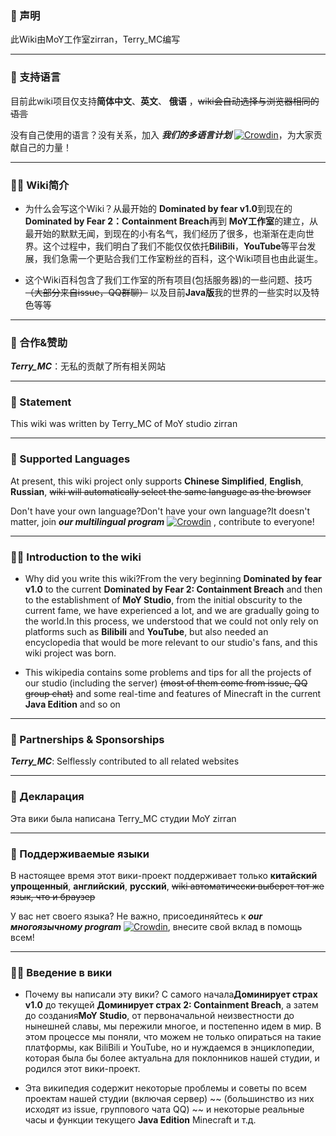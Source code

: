 ### 📣 声明

此Wiki由MoY工作室zirran，Terry_MC编写

---

### 📄 支持语言

目前此wiki项目仅支持**简体中文**、**英文**、 **俄语** ，~~wiki会自动选择与浏览器相同的语言~~

没有自己使用的语言？没有关系，加入 **_我们的多语言计划_** [![Crowdin](https://badges.crowdin.net/moywiki/localized.svg)](https://crowdin.com/project/moywiki)，为大家贡献自己的力量！

---

### 😶‍🌫️ Wiki简介

- 为什么会写这个Wiki？从最开始的 **Dominated by fear v1.0**到现在的 **Dominated by Fear 2：Containment Breach**再到 **MoY工作室**的建立，从最开始的默默无闻，到现在的小有名气，我们经历了很多，也渐渐在走向世界。这个过程中，我们明白了我们不能仅仅依托**BiliBili**，**YouTube**等平台发展，我们急需一个更贴合我们工作室粉丝的百科，这个Wiki项目也由此诞生。


- 这个Wiki百科包含了我们工作室的所有项目(包括服务器)的一些问题、技巧 ~~（大部分来自issue，QQ群聊）~~ 以及目前**Java版**我的世界的一些实时以及特色等等

---

### 🤝 合作&赞助

**_Terry_MC_**：无私的贡献了所有相关网站

---

### 📣 Statement

This wiki was written by Terry_MC of MoY studio zirran

---

### 📄 Supported Languages

At present, this wiki project only supports **Chinese Simplified**, **English**, **Russian**, ~~wiki will automatically select the same language as the browser~~

Don't have your own language?Don't have your own language?It doesn't matter, join **_our multilingual program_** [![Crowdin](https://badges.crowdin.net/moywiki/localized.svg)](https://crowdin.com/project/moywiki) , contribute to everyone!

---

### 😶‍🌫️ Introduction to the wiki

- Why did you write this wiki?From the very beginning **Dominated by fear v1.0** to the current **Dominated by Fear 2: Containment Breach** and then to the establishment of **MoY Studio**, from the initial obscurity to the current fame, we have experienced a lot, and we are gradually going to the world.In this process, we understood that we could not only rely on platforms such as **Bilibili** and **YouTube**, but also needed an encyclopedia that would be more relevant to our studio's fans, and this wiki project was born.

- This wikipedia contains some problems and tips for all the projects of our studio (including the server) ~~(most of them come from issue, QQ group chat)~~ and some real-time and features of Minecraft in the current **Java Edition** and so on

---

### 🤝 Partnerships & Sponsorships

**_Terry_MC_**: Selflessly contributed to all related websites

---

### 📣 Декларация

Эта вики была написана Terry_MC студии MoY zirran

---

### 📄 Поддерживаемые языки

В настоящее время этот вики-проект поддерживает только **китайский упрощенный**, **английский**, **русский**, ~~wiki автоматически выберет тот же язык, что и браузер~~

У вас нет своего языка? Не важно, присоединяйтесь к **_our многоязычному program_** [![Crowdin](https://badges.crowdin.net/moywiki/localized.svg)](https://crowdin.com/project/moywiki), внесите свой вклад в помощь всем!

---

### 😶‍🌫️ Введение в вики

- Почему вы написали эту вики? С самого начала**Доминирует страх v1.0** до текущей **Доминирует страх 2: Containment Breach**, а затем до создания**MoY Studio**, от первоначальной неизвестности до нынешней славы, мы пережили многое, и постепенно идем в мир. В этом процессе мы поняли, что можем не только опираться на такие платформы, как BiliBili и YouTube, но и нуждаемся в энциклопедии, которая была бы более актуальна для поклонников нашей студии, и родился этот вики-проект.

- Эта википедия содержит некоторые проблемы и советы по всем проектам нашей студии (включая сервер) ~~ (большинство из них исходят из issue, группового чата QQ) ~~ и некоторые реальные часы и функции текущего **Java Edition** Minecraft и т.д.
